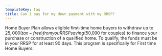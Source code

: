 ```yaml
---
templateKey: faq
title: Can I pay for my down payment with my RRSP?
---
```

Home Buyer Plan allows eligible first-time home buyers to withdraw up to $25,000 (tax-free) from you RRSP saving ($50,000 for couples) to finance your purchase or construction of a qualified home. To qualify, the funds must be in your RRSP for at least 90 days. This program is specifically for First time Home Buyers.